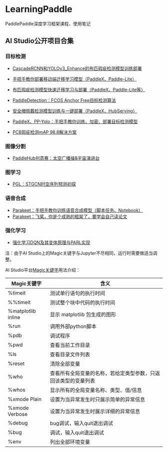 # LearningPaddle
PaddlePaddle深度学习框架课程、使用笔记

## AI Studio公开项目合集

### 目标检测

- [CascadeRCNN和YOLOv3_Enhance的布匹瑕疵检测模型训练部署](https://aistudio.baidu.com/aistudio/projectdetail/532715)

- [手把手教你部署移动端迁移学习模型（PaddleX、Paddle-Lite）](https://aistudio.baidu.com/aistudio/projectdetail/613622)

- [布匹瑕疵检测模型快速迁移学习与部署（PaddleX、Paddle-Lite等）](https://aistudio.baidu.com/aistudio/projectdetail/618168)

- [PaddleDetection：FCOS Anchor Free目标检测算法](https://aistudio.baidu.com/aistudio/projectdetail/237690)

- [安全帽佩戴检测模型训练与一键部署（PaddleX、HubServing）](https://aistudio.baidu.com/aistudio/projectdetail/742090)

- [PaddleX、PP-Yolo：手把手教你训练、加密、部署目标检测模型](https://aistudio.baidu.com/aistudio/projectdetail/920753) 

- [PCB瑕疵检测mAP 98.8解决方案](https://aistudio.baidu.com/aistudio/projectdetail/1024089)

### 图像分割

- [PaddleHub创意赛：太空广播操&宇宙演讲台](https://aistudio.baidu.com/aistudio/projectdetail/518071)

### 图学习

- [PGL：STGCN时空序列预测初探](https://aistudio.baidu.com/aistudio/projectdetail/592858)

### 语音合成

- [Parakeet：手把手教你训练语音合成模型（脚本任务、Notebook）](https://aistudio.baidu.com/aistudio/projectdetail/639029)
- [Parakeet：飞桨，你是个成熟的框架了，要学会自己读论文](https://aistudio.baidu.com/aistudio/projectdetail/676162)

### 强化学习

- [强化学习DQN及其变体原理与PARL实现](https://aistudio.baidu.com/aistudio/projectdetail/700108)



注：由于AI Studio上的Magic关键字与Jupyter不尽相同，运行时需要做适当调整。

AI Studio平台[Magic关键字](https://ai.baidu.com/ai-doc/AISTUDIO/sk3e2z8sb#命令编辑模式)用法介绍：

| Magic关键字        | 含义                                                         |
| ------------------ | ------------------------------------------------------------ |
| %timeit            | 测试单行语句的执行时间                                       |
| %%timeit           | 测试整个块中代码的执行时间                                   |
| %matplotlib inline | 显示 matplotlib 包生成的图形                                 |
| %run               | 调用外部python脚本                                           |
| %pdb               | 调试程序                                                     |
| %pwd               | 查看当前工作目录                                             |
| %ls                | 查看目录文件列表                                             |
| %reset             | 清除全部变量                                                 |
| %who               | 查看所有全局变量的名称，若给定类型参数，只返回该类型的变量列表 |
| %whos              | 显示所有的全局变量名称、类型、值/信息                        |
| %xmode Plain       | 设置为当异常发生时只展示简单的异常信息                       |
| %xmode Verbose     | 设置为当异常发生时展示详细的异常信息                         |
| %debug             | bug调试，输入quit退出调试                                    |
| %bug               | 调试，输入quit退出调试                                       |
| %env               | 列出全部环境变量                                             |